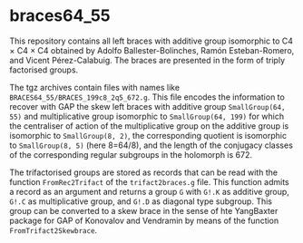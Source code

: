 # braces64_55
This repository contains all left braces with additive group isomorphic to C4 × C4 × C4 obtained by Adolfo Ballester-Bolinches, Ramón Esteban-Romero, and Vicent Pérez-Calabuig.
The braces are presented in the form of triply factorised groups.

The tgz archives contain files with names like `BRACES64_55/BRACES_199c8_2q5_672.g`. This file encodes the information to recover with GAP the skew left braces with additive group `SmallGroup(64, 55)` and multiplicative group isomorphic to `SmallGroup(64, 199)` for which the centraliser of action of the multiplicative group on the additive group is isomorphic to `SmallGroup(8, 2)`, the corresponding quotient is isomorphic to   `SmallGroup(8, 5)` (here 8=64/8), and the length of the conjugacy classes of the corresponding regular subgroups in the holomorph is 672.

The trifactorised groups are stored as records that can be read with the function `FromRec2Trifact` of the `trifact2braces.g` file. This function admits a record as an argument and returns a group `G` with `G!.K` as additive group, `G!.C` as multiplicative group, and `G!.D` as diagonal type subgroup. This group can be converted to a skew brace in the sense of hte YangBaxter package for GAP of Konovalov and Vendramin by means of the function `FromTrifact2Skewbrace`.
